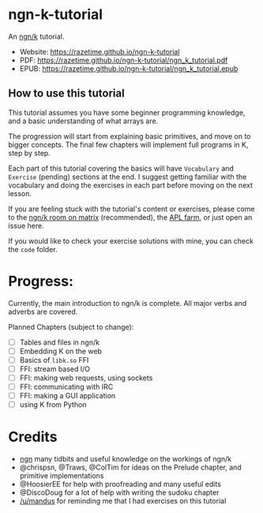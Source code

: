 # ngn-k-tutorial
An [ngn/k](https://codeberg.org/ngn/k) tutorial.

- Website: https://razetime.github.io/ngn-k-tutorial
- PDF: https://razetime.github.io/ngn-k-tutorial/ngn_k_tutorial.pdf
- EPUB: https://razetime.github.io/ngn-k-tutorial/ngn_k_tutorial.epub

## How to use this tutorial

This tutorial assumes you have some beginner programming knowledge, and a basic understanding of what arrays are.

The progression will start from explaining basic primitives, and move on to bigger concepts. The final few chapters will implement full programs in K,
step by step.

Each part of this tutorial covering the basics will have `Vocabulary` and `Exercise` (pending) sections at the end. I suggest getting familiar with the vocabulary
and doing the exercises in each part before moving on the next lesson.

If you are feeling stuck with the tutorial's content or exercises, please come to the [ngn/k room on matrix](https://app.element.io/#/room/#ngnk:matrix.org)
(recommended), the [APL farm](https://aplwiki.com/wiki/APL_Farm), or just open an issue here.

If you would like to check your exercise solutions with mine, you can check the `code` folder.

# Progress:
Currently, the main introduction to ngn/k is complete. All major verbs and adverbs are covered.

Planned Chapters (subject to change):
- [ ] Tables and files in ngn/k
- [ ] Embedding K on the web
- [ ] Basics of `libk.so` FFI
- [ ] FFI: stream based I/O
- [ ] FFI: making web requests, using sockets
- [ ] FFI: communicating with IRC
- [ ] FFI: making a GUI application
- [ ] using K from Python

# Credits
 - [ngn](https://codeberg.org/ngn/k) many tidbits and useful knowledge on the workings of ngn/k
 - @chrispsn, @Traws, @ColTim for ideas on the Prelude chapter, and primitive implementations
 - @HoosierEE for help with proofreading and many useful edits
 - @DiscoDoug for a lot of help with writing the sudoku chapter
 - [/u/mandus](https://old.reddit.com/u/mandus) for reminding me that I had exercises on this tutorial
